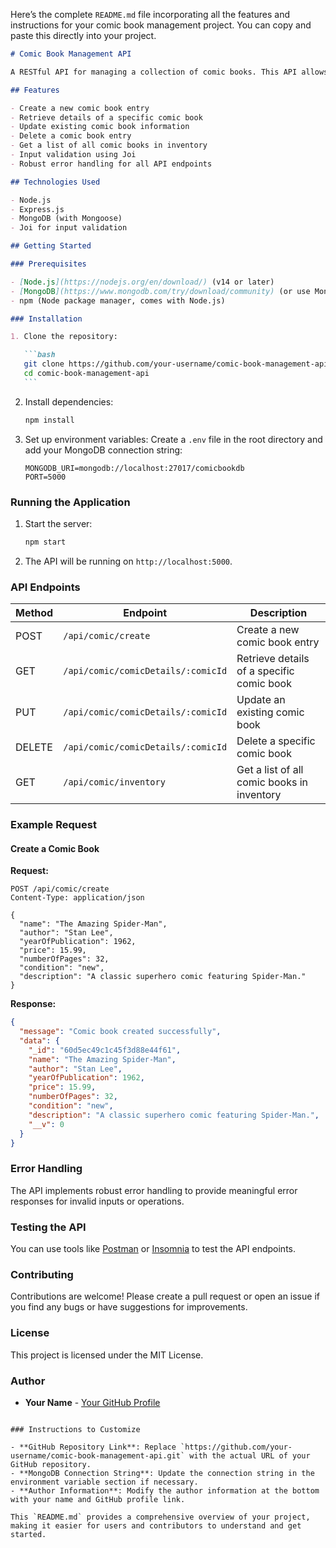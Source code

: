 Here’s the complete `README.md` file incorporating all the features and instructions for your comic book management project. You can copy and paste this directly into your project.

````markdown
# Comic Book Management API

A RESTful API for managing a collection of comic books. This API allows users to create, read, update, and delete comic book entries, making it easy to maintain a personal inventory.

## Features

- Create a new comic book entry
- Retrieve details of a specific comic book
- Update existing comic book information
- Delete a comic book entry
- Get a list of all comic books in inventory
- Input validation using Joi
- Robust error handling for all API endpoints

## Technologies Used

- Node.js
- Express.js
- MongoDB (with Mongoose)
- Joi for input validation

## Getting Started

### Prerequisites

- [Node.js](https://nodejs.org/en/download/) (v14 or later)
- [MongoDB](https://www.mongodb.com/try/download/community) (or use MongoDB Atlas for a cloud solution)
- npm (Node package manager, comes with Node.js)

### Installation

1. Clone the repository:

   ```bash
   git clone https://github.com/your-username/comic-book-management-api.git
   cd comic-book-management-api
   ```
````

2. Install dependencies:

   ```bash
   npm install
   ```

3. Set up environment variables:
   Create a `.env` file in the root directory and add your MongoDB connection string:

   ```
   MONGODB_URI=mongodb://localhost:27017/comicbookdb
   PORT=5000
   ```

### Running the Application

1. Start the server:

   ```bash
   npm start
   ```

2. The API will be running on `http://localhost:5000`.

### API Endpoints

| Method | Endpoint                           | Description                                |
| ------ | ---------------------------------- | ------------------------------------------ |
| POST   | `/api/comic/create`                | Create a new comic book entry              |
| GET    | `/api/comic/comicDetails/:comicId` | Retrieve details of a specific comic book  |
| PUT    | `/api/comic/comicDetails/:comicId` | Update an existing comic book              |
| DELETE | `/api/comic/comicDetails/:comicId` | Delete a specific comic book               |
| GET    | `/api/comic/inventory`             | Get a list of all comic books in inventory |

### Example Request

#### Create a Comic Book

**Request:**

```http
POST /api/comic/create
Content-Type: application/json

{
  "name": "The Amazing Spider-Man",
  "author": "Stan Lee",
  "yearOfPublication": 1962,
  "price": 15.99,
  "numberOfPages": 32,
  "condition": "new",
  "description": "A classic superhero comic featuring Spider-Man."
}
```

**Response:**

```json
{
  "message": "Comic book created successfully",
  "data": {
    "_id": "60d5ec49c1c45f3d88e44f61",
    "name": "The Amazing Spider-Man",
    "author": "Stan Lee",
    "yearOfPublication": 1962,
    "price": 15.99,
    "numberOfPages": 32,
    "condition": "new",
    "description": "A classic superhero comic featuring Spider-Man.",
    "__v": 0
  }
}
```

### Error Handling

The API implements robust error handling to provide meaningful error responses for invalid inputs or operations.

### Testing the API

You can use tools like [Postman](https://www.postman.com/) or [Insomnia](https://insomnia.rest/) to test the API endpoints.

### Contributing

Contributions are welcome! Please create a pull request or open an issue if you find any bugs or have suggestions for improvements.

### License

This project is licensed under the MIT License.

### Author

- **Your Name** - [Your GitHub Profile](https://github.com/your-username)

```

### Instructions to Customize

- **GitHub Repository Link**: Replace `https://github.com/your-username/comic-book-management-api.git` with the actual URL of your GitHub repository.
- **MongoDB Connection String**: Update the connection string in the environment variable section if necessary.
- **Author Information**: Modify the author information at the bottom with your name and GitHub profile link.

This `README.md` provides a comprehensive overview of your project, making it easier for users and contributors to understand and get started.
```
